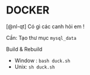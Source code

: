 # DOCKER


[@nl-qt] Có gì các canh hỏi em !

Cần: Tạo thư mục `mysql_data`

Build & Rebuild

- Window : `bash duck.sh`
- Unix: `sh duck.sh`